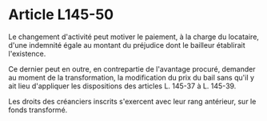 # Article L145-50

Le changement d'activité peut motiver le paiement, à la charge du locataire, d'une indemnité égale au montant du préjudice dont le bailleur établirait l'existence.

Ce dernier peut en outre, en contrepartie de l'avantage procuré, demander au moment de la transformation, la modification du prix du bail sans qu'il y ait lieu d'appliquer les dispositions des articles L. 145-37 à L. 145-39.

Les droits des créanciers inscrits s'exercent avec leur rang antérieur, sur le fonds transformé.
